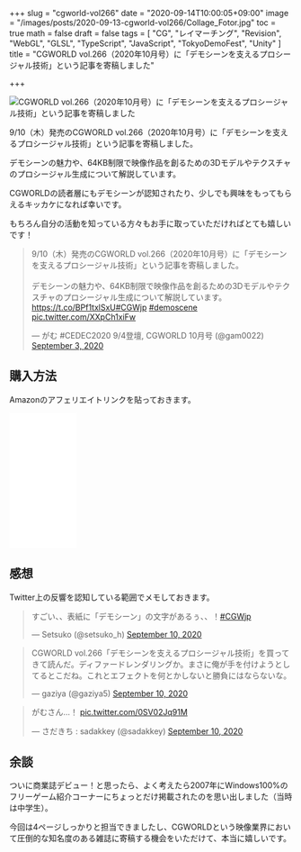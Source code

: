 +++
slug = "cgworld-vol266"
date = "2020-09-14T10:00:05+09:00"
image = "/images/posts/2020-09-13-cgworld-vol266/Collage_Fotor.jpg"
toc = true
math = false
draft = false
tags = [
    "CG", "レイマーチング", "Revision", "WebGL", "GLSL", "TypeScript", "JavaScript", "TokyoDemoFest", "Unity"
]
title = "CGWORLD vol.266（2020年10月号）に「デモシーンを支えるプロシージャル技術」という記事を寄稿しました"

+++

![CGWORLD vol.266（2020年10月号）に「デモシーンを支えるプロシージャル技術」という記事を寄稿しました](/images/posts/2020-09-13-cgworld-vol266/Collage_Fotor.jpg)

9/10（木）発売のCGWORLD vol.266（2020年10月号）に「デモシーンを支えるプロシージャル技術」という記事を寄稿しました。

デモシーンの魅力や、64KB制限で映像作品を創るための3Dモデルやテクスチャのプロシージャル生成について解説しています。

CGWORLDの読者層にもデモシーンが認知されたり、少しでも興味をもってもらえるキッカケになれば幸いです。

もちろん自分の活動を知っている方々もお手に取っていただければとても嬉しいです！

<blockquote class="twitter-tweet"><p lang="ja" dir="ltr">9/10（木）発売のCGWORLD vol.266（2020年10月号）に「デモシーンを支えるプロシージャル技術」という記事を寄稿しました。<br><br>デモシーンの魅力や、64KB制限で映像作品を創るための3Dモデルやテクスチャのプロシージャル生成について解説しています。<a href="https://t.co/BPf1txlSxU">https://t.co/BPf1txlSxU</a><a href="https://twitter.com/hashtag/CGWjp?src=hash&amp;ref_src=twsrc%5Etfw">#CGWjp</a> <a href="https://twitter.com/hashtag/demoscene?src=hash&amp;ref_src=twsrc%5Etfw">#demoscene</a> <a href="https://t.co/XXpCh1xiFw">pic.twitter.com/XXpCh1xiFw</a></p>&mdash; がむ #CEDEC2020 9/4登壇, CGWORLD 10月号 (@gam0022) <a href="https://twitter.com/gam0022/status/1301514617588518915?ref_src=twsrc%5Etfw">September 3, 2020</a></blockquote> <script async src="https://platform.twitter.com/widgets.js" charset="utf-8"></script>

<!--more-->

## 購入方法

Amazonのアフェリエイトリンクを貼っておきます。

<iframe style="width:120px;height:240px;" marginwidth="0" marginheight="0" scrolling="no" frameborder="0" src="//rcm-fe.amazon-adsystem.com/e/cm?lt1=_blank&bc1=000000&IS2=1&bg1=FFFFFF&fc1=000000&lc1=0000FF&t=gam00220c-22&language=ja_JP&o=9&p=8&l=as4&m=amazon&f=ifr&ref=as_ss_li_til&asins=B08FP5NM5P&linkId=8ed32da93c5253b64ba074583462b34a"></iframe>

## 感想

Twitter上の反響を認知している範囲でメモしておきます。

<blockquote class="twitter-tweet"><p lang="ja" dir="ltr">すごい、、表紙に「デモシーン」の文字があるぅ、、！<a href="https://twitter.com/hashtag/CGWjp?src=hash&amp;ref_src=twsrc%5Etfw">#CGWjp</a></p>&mdash; Setsuko (@setsuko_h) <a href="https://twitter.com/setsuko_h/status/1303997649582874625?ref_src=twsrc%5Etfw">September 10, 2020</a></blockquote> <script async src="https://platform.twitter.com/widgets.js" charset="utf-8"></script>

<blockquote class="twitter-tweet"><p lang="ja" dir="ltr">CGWORLD vol.266「デモシーンを支えるプロシージャル技術」を買ってきて読んだ。ディファードレンダリングか。まさに俺が手を付けようとしてるとこだね。これとエフェクトを何とかしないと勝負にはならないな。</p>&mdash; gaziya (@gaziya5) <a href="https://twitter.com/gaziya5/status/1303907439134220288?ref_src=twsrc%5Etfw">September 10, 2020</a></blockquote> <script async src="https://platform.twitter.com/widgets.js" charset="utf-8"></script>

<blockquote class="twitter-tweet"><p lang="ja" dir="ltr">がむさん…！ <a href="https://t.co/0SV02Jq91M">pic.twitter.com/0SV02Jq91M</a></p>&mdash; さだきち : sadakkey (@sadakkey) <a href="https://twitter.com/sadakkey/status/1304006171674640386?ref_src=twsrc%5Etfw">September 10, 2020</a></blockquote> <script async src="https://platform.twitter.com/widgets.js" charset="utf-8"></script>

## 余談

ついに商業誌デビュー！と思ったら、よく考えたら2007年にWindows100%のフリーゲーム紹介コーナーにちょっとだけ掲載されたのを思い出しました（当時は中学生）。

今回は4ページしっかりと担当できましたし、CGWORLDという映像業界において圧倒的な知名度のある雑誌に寄稿する機会をいただけて、本当に嬉しいです。